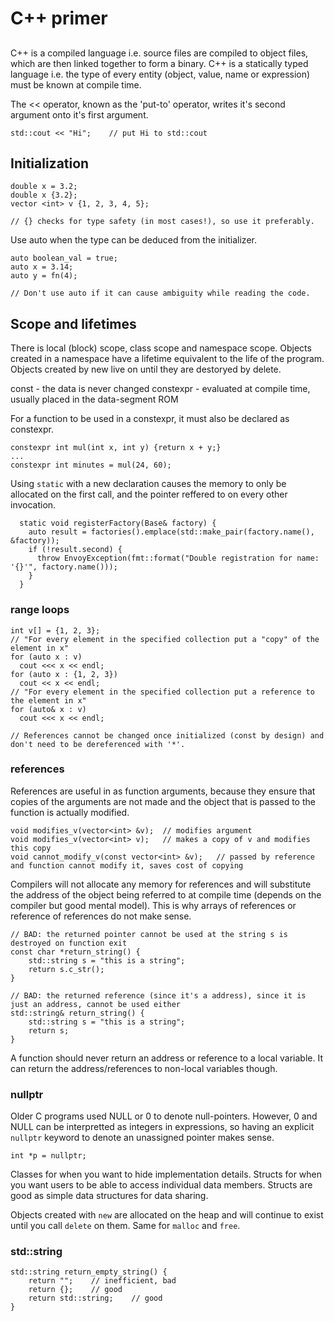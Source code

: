 # C++ primer
##
C++ is a compiled language i.e. source files are compiled to object files, which are then linked together to form a binary. C++ is a statically typed language i.e. the type of every entity (object, value, name or expression) must be known at compile time.

The << operator, known as the 'put-to' operator, writes it's second argument onto it's first argument.
```
std::cout << "Hi";    // put Hi to std::cout
```

## Initialization
```
double x = 3.2;
double x {3.2};
vector <int> v {1, 2, 3, 4, 5};

// {} checks for type safety (in most cases!), so use it preferably.
```

Use auto when the type can be deduced from the initializer.
```
auto boolean_val = true;
auto x = 3.14;
auto y = fn(4);

// Don't use auto if it can cause ambiguity while reading the code. 
```

## Scope and lifetimes
There is local (block) scope, class scope and namespace scope. Objects created in a namespace have a lifetime equivalent to the life of the program. Objects created by new live on until they are destoryed by delete.

const - the data is never changed
constexpr - evaluated at compile time, usually placed in the data-segment ROM

For a function to be used in a constexpr, it must also be declared as constexpr.
```
constexpr int mul(int x, int y) {return x + y;}
...
constexpr int minutes = mul(24, 60);
```

Using `static` with a new declaration causes the memory to only be allocated on the first call, and the pointer reffered to on every other invocation.
```
  static void registerFactory(Base& factory) {
    auto result = factories().emplace(std::make_pair(factory.name(), &factory));
    if (!result.second) {
      throw EnvoyException(fmt::format("Double registration for name: '{}'", factory.name()));
    }
  }
```

### range loops
```
int v[] = {1, 2, 3};
// "For every element in the specified collection put a "copy" of the element in x"
for (auto x : v)
  cout <<< x << endl;
for (auto x : {1, 2, 3})
  cout << x << endl;
// "For every element in the specified collection put a reference to the element in x"
for (auto& x : v)
  cout <<< x << endl;

// References cannot be changed once initialized (const by design) and don't need to be dereferenced with '*'.
```

### references
References are useful in as function arguments, because they ensure that copies of the arguments are not made and the object that is passed to the function is actually modified.
```
void modifies_v(vector<int> &v);  // modifies argument
void modifies_v(vector<int> v);   // makes a copy of v and modifies this copy
void cannot_modify_v(const vector<int> &v);   // passed by reference and function cannot modify it, saves cost of copying
```
Compilers will not allocate any memory for references and will substitute the address of the object being referred to at compile time (depends on the compiler but good mental model). This is why arrays of references or reference of references do not make sense. 

```
// BAD: the returned pointer cannot be used at the string s is destroyed on function exit
const char *return_string() {
    std::string s = "this is a string";
    return s.c_str();
}

// BAD: the returned reference (since it's a address), since it is just an address, cannot be used either
std::string& return_string() {
    std::string s = "this is a string";
    return s;
}
```
A function should never return an address or reference to a local variable. It can return the address/references to non-local variables though.

### nullptr
Older C programs used NULL or 0 to denote null-pointers. However, 0 and NULL can be interpretted as integers in expressions, so having an explicit `nullptr` keyword to denote an unassigned pointer makes sense.
```
int *p = nullptr;
```

Classes for when you want to hide implementation details. Structs for when you want users to be able to access individual data members. Structs are good as simple data structures for data sharing.

Objects created with `new` are allocated on the heap and will continue to exist until you call `delete` on them. Same for `malloc` and `free`.

### std::string
```
std::string return_empty_string() {
    return "";    // inefficient, bad
    return {};    // good
    return std::string;    // good
}
```

